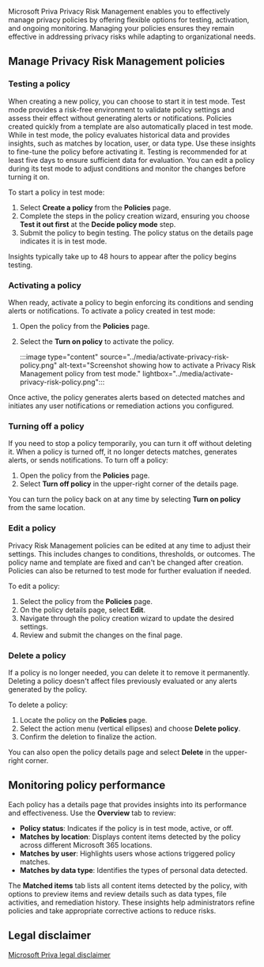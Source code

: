 Microsoft Priva Privacy Risk Management enables you to effectively manage privacy policies by offering flexible options for testing, activation, and ongoing monitoring. Managing your policies ensures they remain effective in addressing privacy risks while adapting to organizational needs.

## Manage Privacy Risk Management policies

### Testing a policy

When creating a new policy, you can choose to start it in test mode. Test mode provides a risk-free environment to validate policy settings and assess their effect without generating alerts or notifications. Policies created quickly from a template are also automatically placed in test mode. While in test mode, the policy evaluates historical data and provides insights, such as matches by location, user, or data type. Use these insights to fine-tune the policy before activating it. Testing is recommended for at least five days to ensure sufficient data for evaluation. You can edit a policy during its test mode to adjust conditions and monitor the changes before turning it on.

To start a policy in test mode:

1. Select **Create a policy** from the **Policies** page.
1. Complete the steps in the policy creation wizard, ensuring you choose **Test it out first** at the **Decide policy mode** step.
1. Submit the policy to begin testing. The policy status on the details page indicates it is in test mode.

Insights typically take up to 48 hours to appear after the policy begins testing.

### Activating a policy

When ready, activate a policy to begin enforcing its conditions and sending alerts or notifications. To activate a policy created in test mode:

1. Open the policy from the **Policies** page.
1. Select the **Turn on policy** to activate the policy.

   :::image type="content" source="../media/activate-privacy-risk-policy.png" alt-text="Screenshot showing how to activate a Privacy Risk Management policy from test mode." lightbox="../media/activate-privacy-risk-policy.png":::

Once active, the policy generates alerts based on detected matches and initiates any user notifications or remediation actions you configured.

### Turning off a policy

If you need to stop a policy temporarily, you can turn it off without deleting it. When a policy is turned off, it no longer detects matches, generates alerts, or sends notifications. To turn off a policy:

1. Open the policy from the **Policies** page.
1. Select **Turn off policy** in the upper-right corner of the details page.

You can turn the policy back on at any time by selecting **Turn on policy** from the same location.

### Edit a policy

Privacy Risk Management policies can be edited at any time to adjust their settings. This includes changes to conditions, thresholds, or outcomes. The policy name and template are fixed and can't be changed after creation. Policies can also be returned to test mode for further evaluation if needed.

To edit a policy:

1. Select the policy from the **Policies** page.
1. On the policy details page, select **Edit**.
1. Navigate through the policy creation wizard to update the desired settings.
1. Review and submit the changes on the final page.

### Delete a policy

If a policy is no longer needed, you can delete it to remove it permanently. Deleting a policy doesn't affect files previously evaluated or any alerts generated by the policy.

To delete a policy:

1. Locate the policy on the **Policies** page.
1. Select the action menu (vertical ellipses) and choose **Delete policy**.
1. Confirm the deletion to finalize the action.

You can also open the policy details page and select **Delete** in the upper-right corner.

## Monitoring policy performance

Each policy has a details page that provides insights into its performance and effectiveness. Use the **Overview** tab to review:

- **Policy status**: Indicates if the policy is in test mode, active, or off.
- **Matches by location**: Displays content items detected by the policy across different Microsoft 365 locations.
- **Matches by user**: Highlights users whose actions triggered policy matches.
- **Matches by data type**: Identifies the types of personal data detected.

The **Matched items** tab lists all content items detected by the policy, with options to preview items and review details such as data types, file activities, and remediation history. These insights help administrators refine policies and take appropriate corrective actions to reduce risks.

## Legal disclaimer

[Microsoft Priva legal disclaimer](/privacy/priva/priva-disclaimer?azure-portal=true)
